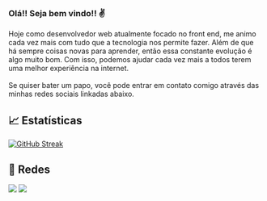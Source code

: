 ### Olá!! Seja bem vindo!! ✌
  Hoje como desenvolvedor web atualmente focado no front end, me animo cada vez mais com tudo que a tecnologia nos permite fazer. Além de que há sempre coisas novas para      aprender, então essa constante evolução é algo muito bom. Com isso, podemos ajudar cada vez mais a todos terem uma melhor experiência na internet.<br><br>
  Se quiser bater um papo, você pode entrar em contato comigo através das minhas redes sociais linkadas abaixo.
   
   
   

## 📈 Estatísticas 
 [![GitHub Streak](https://github-readme-streak-stats.herokuapp.com?user=JonathanGLopes&theme=tokyonight&hide_border=true)](https://git.io/streak-stats)
 
 
 
 ## 📧 Redes 
 <div>
  <a href="https://www.instagram.com/jonathan.btw/" target="_blank"><img src="https://img.shields.io/badge/-Instagram-%23E4405F?style=for-the-badge&logo=instagram&logoColor=white" target="_blank"></a>
    </a> 
  <a href="https://www.linkedin.com/in/jonathanglopes/" target="_blank"><img src="https://img.shields.io/badge/-LinkedIn-%230077B5?style=for-the-badge&logo=linkedin&logoColor=white" target="_blank"></a> 
  </div>

   
  
